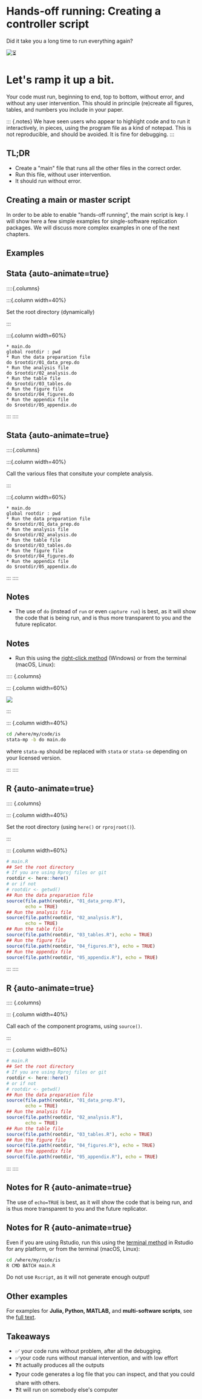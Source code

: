 # Hands-off running: Creating a controller script

Did it take you a long time to run everything again?

![⏳](https://c.tenor.com/4qs0klfg8nMAAAAC/tenor.gif)

# Let's ramp it up a bit. 

Your code must run, beginning to end, top to bottom, without error, and without any user intervention. This should in principle (re)create all figures, tables, and numbers you include in your paper. 


::: {.notes}
We have seen users who appear to highlight code and to run it interactively, in pieces, using the program file as a kind of notepad. This is not reproducible, and should be avoided. It is fine for debugging.
:::

## TL;DR

- Create a "main" file that runs all the other files in the correct order.
- Run this file, without user intervention.
- It should run without error.

## Creating a main or master script

In order to be able to enable "hands-off running", the main script is key. I will show here a few simple examples for single-software replication packages. We will discuss more complex examples in one of the next chapters.

## Examples


## Stata {auto-animate=true}

::::{.columns}

:::{.column width=40%}

Set the root directory (dynamically)

:::

:::{.column width=60%}

```{.stata code-line-numbers="1-2"}
* main.do
global rootdir : pwd
* Run the data preparation file
do $rootdir/01_data_prep.do
* Run the analysis file
do $rootdir/02_analysis.do
* Run the table file
do $rootdir/03_tables.do
* Run the figure file
do $rootdir/04_figures.do
* Run the appendix file
do $rootdir/05_appendix.do
```

:::
::::

## Stata {auto-animate=true}

::::{.columns}

:::{.column width=40%}

Call the various files that consitute your complete analysis.

:::

:::{.column width=60%}

```{.stata code-line-numbers="4,6,8,10,12"}
* main.do
global rootdir : pwd
* Run the data preparation file
do $rootdir/01_data_prep.do
* Run the analysis file
do $rootdir/02_analysis.do
* Run the table file
do $rootdir/03_tables.do
* Run the figure file
do $rootdir/04_figures.do
* Run the appendix file
do $rootdir/05_appendix.do
```

:::
::::


## Notes

- The use of `do` (instead of `run` or even `capture run`) is best, as it will show the code that is being run, and is thus more transparent to you and the future replicator.

## Notes

- Run this using the [right-click method](https://labordynamicsinstitute.github.io/ldilab-manual/96-02-running-stata-code.html#step-6-run-the-code) (Windows) or from the terminal (macOS, Linux): 

:::: {.columns}

::: {.column width=60%}

![](images/execute-do-cropped.png)

:::

::: {.column width=40%}

```bash
cd /where/my/code/is
stata-mp -b do main.do
```
where `stata-mp` should be replaced with `stata` or `stata-se` depending on your licensed version.

:::
::::


## R {auto-animate=true}


:::: {.columns}

::: {.column width=40%}

Set the root directory (using `here()` or `rprojroot()`).

:::

::: {.column width=60%}

```{.r code-line-numbers="3-4"}
# main.R
## Set the root directory
# If you are using Rproj files or git
rootdir <- here::here()
# or if not
# rootdir <- getwd()
## Run the data preparation file
source(file.path(rootdir, "01_data_prep.R"), 
       echo = TRUE)
## Run the analysis file
source(file.path(rootdir, "02_analysis.R"), 
       echo = TRUE)
## Run the table file
source(file.path(rootdir, "03_tables.R"), echo = TRUE)
## Run the figure file
source(file.path(rootdir, "04_figures.R"), echo = TRUE)
## Run the appendix file
source(file.path(rootdir, "05_appendix.R"), echo = TRUE)
```

:::
::::


## R {auto-animate=true}


:::: {.columns}

::: {.column width=40%}

Call each of the component programs, using `source()`.

:::

::: {.column width=60%}


```{.r code-line-numbers="8-9|11-12|14|16|18"}
# main.R
## Set the root directory
# If you are using Rproj files or git
rootdir <- here::here()
# or if not
# rootdir <- getwd()
## Run the data preparation file
source(file.path(rootdir, "01_data_prep.R"), 
       echo = TRUE)
## Run the analysis file
source(file.path(rootdir, "02_analysis.R"), 
       echo = TRUE)
## Run the table file
source(file.path(rootdir, "03_tables.R"), echo = TRUE)
## Run the figure file
source(file.path(rootdir, "04_figures.R"), echo = TRUE)
## Run the appendix file
source(file.path(rootdir, "05_appendix.R"), echo = TRUE)
```

:::
::::

## Notes for R {auto-animate=true}

The use of `echo=TRUE` is best, as it will show the code that is being run, and is thus more transparent to you and the future replicator.

## Notes for R {auto-animate=true}

Even if you are using Rstudio, run this using the [terminal method](https://labordynamicsinstitute.github.io/ldilab-manual/96-12-running-r-code.html) in Rstudio for any platform, or from the terminal (macOS, Linux): 

```bash
cd /where/my/code/is
R CMD BATCH main.R
```

Do not use `Rscript`, as it will not generate enough output! 

## Other examples

For examples for **Julia, Python, MATLAB,** and **multi-software scripts**, see the [full text](https://larsvilhuber.github.io/self-checking-reproducibility/02-hands_off_running.html).

## Takeaways


- ✅ your code runs without problem, after all the debugging.
- ✅your code runs without manual intervention, and with low effort
- ❓it actually produces all the outputs
- ❓your code generates a log file that you can inspect, and that you could share with others.
- ❓it will run on somebody else's computer


